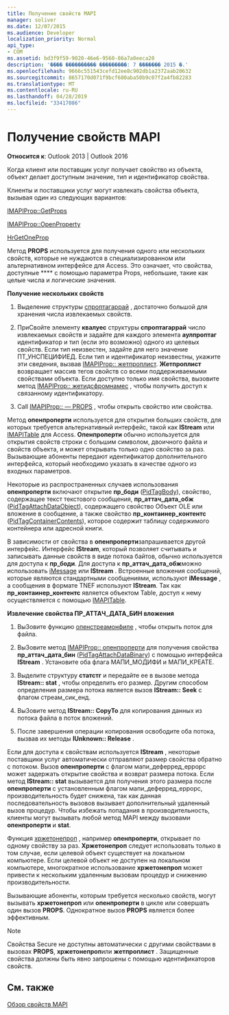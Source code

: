 ```yaml
---
title: Получение свойств MAPI
manager: soliver
ms.date: 12/07/2015
ms.audience: Developer
localization_priority: Normal
api_type:
- COM
ms.assetid: bd3f9f59-9020-46e6-9560-86a7a0eeca20
description: '���� ���������� ���������: 7 ������� 2015 �.'
ms.openlocfilehash: 9666c551543cefd12ee8c902db1a2372aab20632
ms.sourcegitcommit: 8657170d071f9bcf680aba50b9c07f2a4fb82283
ms.translationtype: MT
ms.contentlocale: ru-RU
ms.lasthandoff: 04/28/2019
ms.locfileid: "33417086"
---
```

# <a name="retrieving-mapi-properties"></a>Получение свойств MAPI

 
  
**Относится к**: Outlook 2013 | Outlook 2016 
  
Когда клиент или поставщик услуг получает свойство из объекта, объект делает доступным значение, тип и идентификатор свойства. 
  
Клиенты и поставщики услуг могут извлекать свойства объекта, вызывая один из следующих вариантов:
  
[IMAPIProp::GetProps](imapiprop-getprops.md)
  
[IMAPIProp::OpenProperty](imapiprop-openproperty.md)
  
[HrGetOneProp](hrgetoneprop.md)
  
Метод **PROPS** используется для получения одного или нескольких свойств, которые не нуждаются в специализированном или альтернативном интерфейсе для Access. Это означает, что свойства, доступные **** с помощью параметра Props, небольшие, такие как целые числа и логические значения. 
  
 **Получение нескольких свойств**
  
1. Выделение структуры [спроптагаррай](sproptagarray.md) , достаточно большой для хранения числа извлекаемых свойств. 
    
2. ПриСвойте элементу **квалуес** структуры **спроптагаррай** число извлекаемых свойств и задайте для каждого элемента **аулпроптаг** идентификатор и тип (если это возможно) одного из целевых свойств. Если тип неизвестен, задайте для него значение ПТ_УНСПЕЦИФИЕД. Если тип и идентификатор неизвестны, укажите эти сведения, вызвав [IMAPIProp:: жетпроплист](imapiprop-getproplist.md). **Жетпроплист** возвращает массив тегов свойств со всеми поддерживаемыми свойствами объекта. Если доступно только имя свойства, вызовите метод [IMAPIProp:: жетидсфромнамес](imapiprop-getidsfromnames.md) , чтобы получить доступ к связанному идентификатору. 
    
3. Call [IMAPIProp:: — PROPS](imapiprop-getprops.md) , чтобы открыть свойство или свойства. 
    
Метод **опенпроперти** используется для открытия больших свойств, для которых требуется альтернативный интерфейс, такой как **IStream** или [IMAPITable](imapitableiunknown.md) для Access. **Опенпроперти** обычно используется для открытия свойств строки с большим символом, двоичного файла и свойств объекта, и может открывать только одно свойство за раз. Вызывающие абоненты передают идентификатор дополнительного интерфейса, который необходимо указать в качестве одного из входных параметров. 
  
Некоторые из распространенных случаев использования **опенпроперти** включают открытие **пр_боди** ([PidTagBody](pidtagbody-canonical-property.md)), свойство, содержащее текст текстового сообщения, **пр_аттач_дата_обж** ([PidTagAttachDataObject](pidtagattachdataobject-canonical-property.md)), содержащего свойство Объект OLE или вложение в сообщение, а также свойство **пр_контаинер_контентс** ([PidTagContainerContents](pidtagcontainercontents-canonical-property.md)), которое содержит таблицу содержимого контейнера или адресной книги. 
  
В зависимости от свойства в **опенпроперти**запрашивается другой интерфейс. Интерфейс **IStream**, который позволяет считывать и записывать данные свойств в виде потока байтов, обычно используется для доступа к **пр_боди**. Для доступа к **пр_аттач_дата_обж**можно использовать [iMessage](imessageimapiprop.md) или **IStream** . Встроенные вложения сообщений, которые являются стандартными сообщениями, используют **iMessage** , а сообщения в формате TNEF используют **IStream**. Так как **пр_контаинер_контентс** является объектом Table, доступ к нему осуществляется с помощью [IMAPITable](imapitableiunknown.md).
  
 **Извлечение свойства ПР_АТТАЧ_ДАТА_БИН вложения**
  
1. ВыЗовите функцию [опенстреамонфиле](openstreamonfile.md) , чтобы открыть поток для файла. 
    
2. ВыЗовите метод [IMAPIProp:: опенпроперти](imapiprop-openproperty.md) для получения свойства **пр_аттач_дата_бин** ([PidTagAttachDataBinary](pidtagattachdatabinary-canonical-property.md)) с помощью интерфейса **IStream** . Установите оба флага МАПИ_МОДИФИ и МАПИ_КРЕАТЕ. 
    
3. Выделите структуру **статстг** и передайте ее в вызове метода **IStream:: stat** , чтобы определить его размер. Другим способом определения размера потока является вызов **IStream:: Seek** с флагом стреам_сик_енд. 
    
4. ВыЗовите метод **IStream:: CopyTo** для копирования данных из потока файла в поток вложений. 
    
5. После завершения операции копирования освободите оба потока, вызвав их методы **IUnknown:: Release** . 
    
Если для доступа к свойствам используется **IStream** , некоторые поставщики услуг автоматически отправляют размер свойства обратно с потоком. Вызов **опенпроперти** с флагом мапи_деферред_еррорс может задержать открытие свойства и возврат размера потока. Если метод **IStream:: stat** вызывается для получения этого размера после **опенпроперти** с установленным флагом мапи_деферред_еррорс, производительность будет снижена, так как данная последовательность вызовов вызывает дополнительный удаленный вызов процедур. Чтобы избежать попадания в производительность, клиенты могут вызывать любой метод MAPI между вызовами **опенпроперти** и **stat**.
  
Функция [хржетонепроп](hrgetoneprop.md) , например **опенпроперти**, открывает по одному свойству за раз. **Хржетонепроп** следует использовать только в том случае, если целевой объект существует на локальном компьютере. Если целевой объект не доступен на локальном компьютере, многократное использование **хржетонепроп** может привести к нескольким удаленным вызовам процедур и снижению производительности. 
  
Вызывающие абоненты, которым требуется несколько свойств, могут вызывать **хржетонепроп** или **опенпроперти** в цикле или совершать один вызов **PROPS**. Однократное вызов **PROPS** является более эффективным. 
  
> [!NOTE]
> Свойства Secure не доступны автоматически с другими свойствами в вызовах **PROPS**, **хржетонепроп**или **жетпроплист** . Защищенные свойства должны быть явно запрошены с помощью идентификаторов свойств. 
  
## <a name="see-also"></a>См. также



[Обзор свойств MAPI](mapi-property-overview.md)

